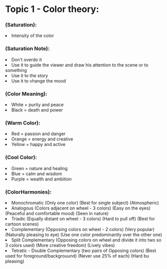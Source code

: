 # Topic 1 - Color theory:
<h3>(Saturation):</h3>
<li>Intensity of the color </li>

<h3>(Saturation Note):</h3>
<li>Don't overdo it</li>
<li>Use it to guide the viewer and draw his attention to the scene or to something</li>
<li>Use it to the story</li>
<li>Use it to vhange  the mood</li>

<h3>(Color Meaning):</h3>
<li>White = purity and peace </li>
<li>Black = death and power </li>

<h3>(Warm Color):</h3>
<li>Red = passion and danger </li>
<li>Orange = energy and creative </li>
<li>Yellow = happy and active </li>

<h3>(Cool Color):</h3>
<li>Green = nature and healing </li>
<li>Blue = calm and wisdom </li>
<li>Purple = wealth and ambition </li>

<h3>(ColorHarmonies):</h3>
<li>Monochromatic (Only one color) (Best for single subject) (Atmospheric) </li>
<li>Analogous (Colors adjacent on wheel - 3 colors) (Easy on the eyes) (Peaceful and comfortable mood) (Seen in nature) </li>
<li>Triadic (Equally distant on wheel - 3 colors) (Hard to pull off) (Best for cartoon scenes) </li>
<li>Complementary (Opposing colors on wheel - 2 colors) (Very popular) (Naturally pleasing to eye) (Use one color predominantly over the other one)</li>
<li>Split Complementary (Opposing colors on wheel and divide it into two so 3 colors used) (More creative freedom) (Lively vibes) </li>
<li>Tetratic - Double Complementary (two pairs of Opposing colors) (Best used for foreground/backgrouund) (Never use 25% of each) (Hard bu pleasing) </li>


